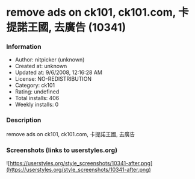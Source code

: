 # remove ads on ck101, ck101.com, 卡提諾王國, 去廣告 (10341)

### Information
- Author: nitpicker (unknown)
- Created at: unknown
- Updated at: 9/6/2008, 12:16:28 AM
- License: NO-REDISTRIBUTION
- Category: ck101
- Rating: undefined
- Total installs: 406
- Weekly installs: 0


### Description
remove ads on ck101, ck101.com, 卡提諾王國, 去廣告


### Screenshots (links to userstyles.org)
![https://userstyles.org/style_screenshots/10341-after.png](https://userstyles.org/style_screenshots/10341-after.png)


